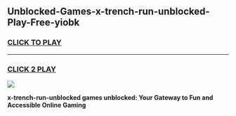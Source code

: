 
## Unblocked-Games-x-trench-run-unblocked-Play-Free-yiobk
<h3>
<a href="https://premium76.site?title=x-trench-run-unblocked&ref=12A">CLICK TO PLAY</a></h3>
<hr>

<h3>
<a href="https://premium76.site?title=x-trench-run-unblocked&ref=12A">CLICK 2 PLAY</a>
  
</h3>

<a href="https://premium76.site?title=x-trench-run-unblocked&ref=12A"><img src="https://clearcache.store/games.png"></a>


**x-trench-run-unblocked games unblocked: Your Gateway to Fun and Accessible Online Gaming**
